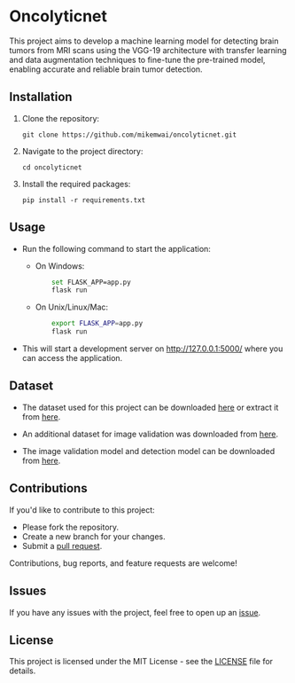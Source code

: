 # Oncolyticnet

This project aims to develop a machine learning model for detecting brain tumors from MRI scans using the VGG-19 architecture with transfer learning and data augmentation techniques to fine-tune the pre-trained model, enabling accurate and reliable brain tumor detection.

## Installation

1. Clone the repository:
    ```
    git clone https://github.com/mikemwai/oncolyticnet.git
    ```
2. Navigate to the project directory:
    ```
    cd oncolyticnet
    ```
3. Install the required packages:
    ```
    pip install -r requirements.txt
    ```

## Usage

- Run the following command to start the application:

  - On Windows:

    ```sh
        set FLASK_APP=app.py
        flask run
    ```

  - On Unix/Linux/Mac:

    ```sh
        export FLASK_APP=app.py
        flask run
    ```

- This will start a development server on http://127.0.0.1:5000/ where you can access the application.

## Dataset

- The dataset used for this project can be downloaded [here](https://www.kaggle.com/datasets/navoneel/brain-mri-images-for-brain-tumor-detection) or extract it from [here](dataset.zip).
  
- An additional dataset for image validation was downloaded from [here](https://www.kaggle.com/datasets/pankajkumar2002/random-image-sample-dataset?resource=download).
  
- The image validation model and detection model can be downloaded from [here](https://drive.google.com/drive/folders/1AJeFVIDUZvvbtH9iNxcm4PT5nBoyWEjL).

## Contributions

If you'd like to contribute to this project:

- Please fork the repository.
- Create a new branch for your changes.
- Submit a [pull request](https://github.com/mikemwai/oncolyticnet/pulls).

Contributions, bug reports, and feature requests are welcome!

## Issues

If you have any issues with the project, feel free to open up an [issue](https://github.com/mikemwai/oncolyticnet/issues).

## License

This project is licensed under the MIT License - see the [LICENSE](LICENSE) file for details.
